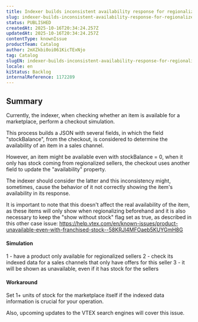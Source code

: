 ```yaml
---
title: Indexer builds inconsistent availability response for regionalized marketplaces
slug: indexer-builds-inconsistent-availability-response-for-regionalized-marketplaces
status: PUBLISHED
createdAt: 2025-10-16T20:34:24.257Z
updatedAt: 2025-10-16T20:34:24.257Z
contentType: knownIssue
productTeam: Catalog
author: 2mXZkbi0oi061KicTExNjo
tag: Catalog
slugEN: indexer-builds-inconsistent-availability-response-for-regionalized-marketplaces
locale: en
kiStatus: Backlog
internalReference: 1172289
---
```


## Summary


Currently, the indexer, when checking whether an item is available for a marketplace, perform a checkout simulation.

This process builds a JSON with several fields, in which the field "stockBalance", from the checkout, is considered to determine the availability of an item in a sales channel.

However, an item might be available even with stockBalance = 0, when it only has stock coming from regionalized sellers, the checkout uses another field to update the "availability" property.

The indexer should consider the latter and this inconsistency might, sometimes, cause the behavior of it not correctly showing the item's availability in its response.

It is important to note that this doesn't affect the real availability of the item, as these items will only show when regionalizing beforehand and it is also necessary to keep the "show without stock" flag set as true, as described in this other case issue: https://help.vtex.com/en/known-issues/product-unavailable-even-with-franchised-stock--58KRJl4MFOaeb5KUYGmH8G


#### Simulation


1 - have a product only available for regionalized sellers
2 - check its indexed data for a sales channels that only have offers for this seller
3 - it will be shown as unavailable, even if it has stock for the sellers


#### Workaround


Set 1+ units of stock for the marketplace itself if the indexed data information is crucial for your operation.

Also, upcoming updates to the VTEX search engines will cover this issue.